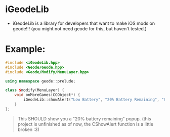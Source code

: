 # iGeodeLib
- iGeodeLib is a library for developers that want to make iOS mods on geode!!! (you might not need geode for this, but haven't tested.)

# Example:
```c++
#include <iGeodeLib.hpp>
#include <Geode/Geode.hpp>
#include <Geode/Modify/MenuLayer.hpp>

using namespace geode::prelude;

class $modify(MenuLayer) {
    void onMoreGames(CCObject*) {
        iGeodeLib::showAlert("Low Battery", "20% Battery Remaining", "Close");
    }
};
```

> This SHOULD show you a "20% battery remaining" popup.
(this project is unfinished as of now, the CShowAlert function is a little broken :3)